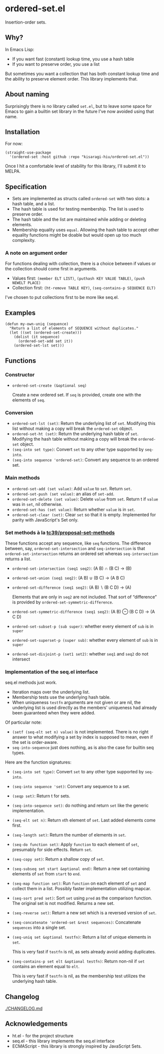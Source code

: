 # ordered-set.el

Insertion-order sets.

## Why?

In Emacs Lisp:

- If you want fast (constant) lookup time, you use a hash table
- If you want to preserve order, you use a list

But sometimes you want a collection that has both constant lookup time and the ability to preserve element order. This library implements that.

## About naming

Surprisingly there is no library called `set.el`, but to leave some space for Emacs to gain a builtin set library in the future I've now avoided using that name.

## Installation

For now:

```elisp
(straight-use-package
  '(ordered-set :host github :repo "kisaragi-hiu/ordered-set.el"))
```

Once I hit a comfortable level of stability for this library, I'll submit it to MELPA.

## Specification

- Sets are implemented as structs called `ordered-set` with two slots: a hash table, and a list.
- The hash table is used for testing membership. The list is used to preserve order.
- The hash table and the list are maintained while adding or deleting elements.
- Membership equality uses `equal`. Allowing the hash table to accept other equality functions might be doable but would open up too much complexity.

### A note on argument order

For functions dealing with collection, there is a choice between if values or the collection should come first in arguments.

- Values first: `(member ELT LIST)`, `(puthash KEY VALUE TABLE)`, `(push NEWELT PLACE)`
- Collection first: `(ht-remove TABLE KEY)`, `(seq-contains-p SEQUENCE ELT)`

I've chosen to put collections first to be more like seq.el.

## Examples

```elisp
(defun my-own-uniq (sequence)
  "Return a list of elements of SEQUENCE without duplicates."
  (let ((set (ordered-set-create)))
    (dolist (it sequence)
      (ordered-set-add set it))
    (ordered-set-lst set)))
```

## Functions

### Constructor

- `ordered-set-create (&optional seq)`

  Create a new ordered set. If `seq` is provided, create one with the elements of `seq`.

### Conversion

- `ordered-set-lst (set)`: Return the underlying list of `set`. Modifying this list without making a copy will break the `ordered-set` object.
- `ordered-set-ht (set)`: Return the underlying hash table of `set`. Modifying the hash table without making a copy will break the `ordered-set` object.
- `(seq-into set type)`: Convert `set` to any other type supported by `seq-into`.
- `(seq-into sequence 'ordered-set)`: Convert any sequence to an ordered set.

### Main methods

- `ordered-set-add (set value)`: Add `value` to `set`. Return `set`.
- `ordered-set-push (set value)`: an alias of `set-add`.
- `ordered-set-delete (set value)`: Delete `value` from `set`. Return t if `value` was in `set`, nil otherwise.
- `ordered-set-has (set value)`: Return whether `value` is in `set`.
- `ordered-set-clear (set)`: Clear `set` so that it is empty. Implemented for parity with JavaScript's Set only.

### Set methods à la [tc39/proposal-set-methods](https://github.com/tc39/proposal-set-methods)

These functions accept any sequence, like `seq` functions. The difference between, say, `ordered-set-intersection` and `seq-intersection` is that `ordered-set-intersection` returns an ordered set whereas `seq-intersection` returns a list.

- `ordered-set-intersection (seq1 seq2)`: (A B) ∩ (B C) → (B)
- `ordered-set-union (seq1 seq2)`: (A B) ∪ (B C) → (A B C)
- `ordered-set-difference (seq1 seq2)`: (A B) ∖ (B C D) → (A)

  Elements that are only in `seq2` are not included. That sort of “difference” is provided by `ordered-set-symmetric-difference`.

- `ordered-set-symmetric-difference (seq1 seq2)`: (A B) ⊖ (B C D) → (A C D)
- `ordered-set-subset-p (sub super)`: whether every element of `sub` is in `super`
- `ordered-set-superset-p (super sub)`: whether every element of `sub` is in `super`
- `ordered-set-disjoint-p (set1 set2)`: whether `seq1` and `seq2` do not intersect

### Implementation of the seq.el interface

seq.el methods just work.

- Iteration maps over the underlying list.
- Membership tests use the underlying hash table.
- When uniqueness `testfn` arguments are not given or are nil, the underlying list is used directly as the members' uniqueness had already been guaranteed when they were added.

Of particular note:

- `(setf (seq-elt set n) value)` is not implemented. There is no right answer to what modifying a set by index is supposed to mean, even if the set is order-aware.
- `seq-into-sequence` just does nothing, as is also the case for builtin seq types.

Here are the function signatures:

- `(seq-into set type)`: Convert `set` to any other type supported by `seq-into`.
- `(seq-into sequence 'set)`: Convert any sequence to a set.
- `(seqp set)`: Return t for sets.
- `(seq-into-sequence set)`: do nothing and return `set` like the generic implementation.
- `(seq-elt set n)`: Return `n`th element of `set`. Last added elements come first.
- `(seq-length set)`: Return the number of elements in `set`.
- `(seq-do function set)`: Apply `function` to each element of `set`, presumably for side effects. Return `set`.
- `(seq-copy set)`: Return a shallow copy of `set`.
- `(seq-subseq set start &optional end)`: Return a new set containing elements of `set` from `start` to `end`.
- `(seq-map function set)`: Run `function` on each element of `set` and collect them in a list. Possibly faster implementation utilizing mapcar.
- `(seq-sort pred set)`: Sort `set` using `pred` as the comparison function. The original set is not modified. Returns a new set.
- `(seq-reverse set)`: Return a new set which is a reversed version of `set`.
- `(seq-concatenate 'ordered-set &rest sequences)`: Concatenate `sequences` into a single set.
- `(seq-uniq set &optional testfn)`: Return a list of unique elements in `set`.

  This is very fast if `testfn` is nil, as sets already avoid adding duplicates.

- `(seq-contains-p set elt &optional testfn)`: Return non-nil if `set` contains an element equal to `elt`.

  This is very fast if `testfn` is nil, as the membership test utilizes the underlying hash table.

## Changelog

[./CHANGELOG.md](./CHANGELOG.md)

## Acknowledgements

- ht.el - for the project structure
- seq.el - this library implements the seq.el interface
- ECMAScript - this library is strongly inspired by JavaScript Sets.
